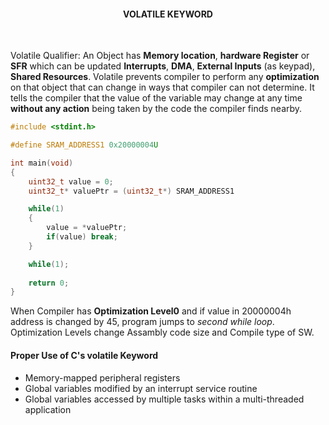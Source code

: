 <h4><div align="center"><strong>VOLATILE KEYWORD</strong></div></h4>
<br>

Volatile Qualifier: An Object has <strong>Memory location</strong>, <strong>hardware Register</strong> or <strong>SFR</strong> which can be updated <strong>Interrupts</strong>, <strong>DMA</strong>, <strong>External Inputs</strong> (as keypad), <strong>Shared Resources</strong>. 
Volatile prevents compiler to perform any <strong>optimization</strong> on that object that can change in ways that compiler can not determine. It tells the compiler that the value of the variable may change at any time <strong>without any action</strong> being taken by the code the compiler finds nearby. 

```c
#include <stdint.h>

#define SRAM_ADDRESS1 0x20000004U

int main(void)
{
    uint32_t value = 0;
    uint32_t* valuePtr = (uint32_t*) SRAM_ADDRESS1

    while(1)
    {
        value = *valuePtr;
        if(value) break;
    }

    while(1);
    
    return 0;
}
```

When Compiler has <strong>Optimization Level0</strong> and if value in 20000004h address is changed by 45, program jumps to <i>second while loop</i>.
Optimization Levels change Assambly code size and Compile type of SW.

<h4 style="text-align: left;">Proper Use of C's volatile Keyword</h4>
<ul>
<li>Memory-mapped peripheral registers</li>
<li>Global variables modified by an interrupt service routine</li>
<li>Global variables accessed by multiple tasks within a multi-threaded application</li>
</ul>
<p>&nbsp;</p>
